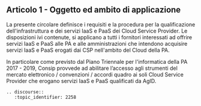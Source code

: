 ## Articolo 1 - Oggetto ed ambito di applicazione
La presente circolare definisce i requisiti e la procedura per la qualificazione dell'infrastruttura e dei servizi IaaS e PaaS dei Cloud Service Provider. Le disposizioni ivi contenute, si applicano a tutti i fornitori interessati ad offrire servizi IaaS e PaaS alle PA e alle amministrazioni che intendono acquisire servizi IaaS e PaaS erogati dai CSP nell'ambito del Cloud della PA.

In particolare come previsto dal Piano Triennale per l'informatica della PA 2017 - 2019, Consip provvede ad abilitare l’accesso agli strumenti del mercato elettronico / convenzioni / accordi quadro ai soli Cloud Service Provider che erogano servizi IaaS e PaaS qualificati da AgID.


```eval_rst
.. discourse::
   :topic_identifier: 2258
```
